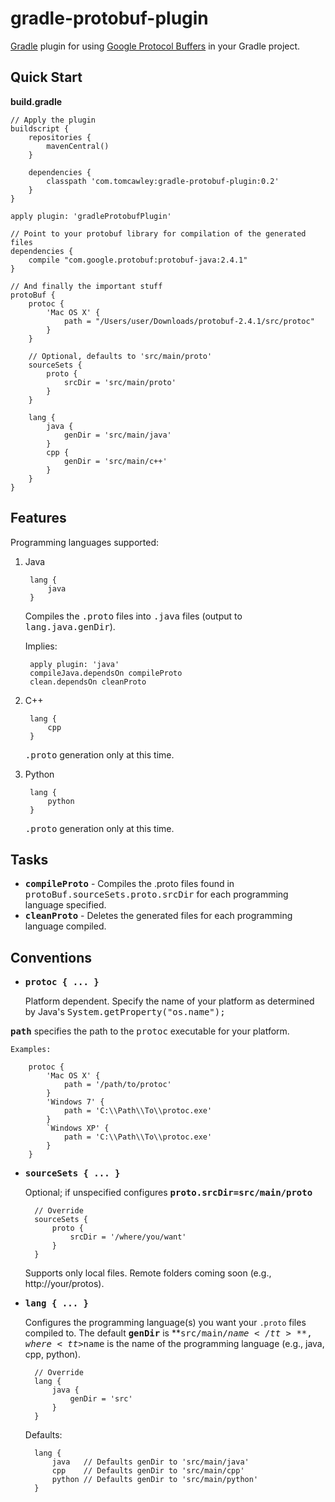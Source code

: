 gradle-protobuf-plugin
======================

[Gradle](http://gradle.org) plugin for using [Google Protocol Buffers](https://developers.google.com/protocol-buffers/) in your Gradle project.

Quick Start
-----
**build.gradle**

    // Apply the plugin
    buildscript {
        repositories {
            mavenCentral()
        }
        
        dependencies {
            classpath 'com.tomcawley:gradle-protobuf-plugin:0.2'
        }
    }
    
    apply plugin: 'gradleProtobufPlugin'
    
    // Point to your protobuf library for compilation of the generated files
    dependencies {
        compile "com.google.protobuf:protobuf-java:2.4.1"
    }
    
    // And finally the important stuff
    protoBuf {
        protoc {
            'Mac OS X' {
                path = "/Users/user/Downloads/protobuf-2.4.1/src/protoc"
            }
        }
        
        // Optional, defaults to 'src/main/proto'
        sourceSets {
            proto {
                srcDir = 'src/main/proto'
            }
        }
    
        lang {
            java {
                genDir = 'src/main/java'
            }
            cpp {
                genDir = 'src/main/c++'
            }
        }
    }
    

Features
-----
Programming languages supported:

1. Java

        lang {
            java
        }
    
    Compiles the <tt>.proto</tt> files into <tt>.java</tt> files (output to <tt>lang.java.genDir</tt>).
    
    Implies:
    
        apply plugin: 'java'
        compileJava.dependsOn compileProto
        clean.dependsOn cleanProto
    
2. C++

        lang {
            cpp
        }

    <tt>.proto</tt> generation only at this time.
    
3. Python

        lang {
            python
        }

    <tt>.proto</tt> generation only at this time.
    
Tasks
-----

* **<tt>compileProto</tt>** - Compiles the .proto files found in <tt>protoBuf.sourceSets.proto.srcDir</tt> for each programming language specified.
* **<tt>cleanProto</tt>** - Deletes the generated files for each programming language compiled.

Conventions
-----
* **<tt>protoc { ... }</tt>**

    Platform dependent.  Specify the name of your platform as determined by
 Java's <tt>System.getProperty("os.name");</tt>
 
 **<tt>path</tt>** specifies the path to the <tt>protoc</tt> executable for your platform.
    
    Examples:
    
        protoc {
            'Mac OS X' {
                path = '/path/to/protoc'
            }
            'Windows 7' {
                path = 'C:\\Path\\To\\protoc.exe'
            }
            `Windows XP' {
                path = 'C:\\Path\\To\\protoc.exe'
            }
        }
        
* **<tt>sourceSets { ... }</tt>**
    
    Optional; if unspecified configures **<tt>proto.srcDir=src/main/proto</tt>**

        // Override
        sourceSets {
            proto {
                srcDir = '/where/you/want'
            }
        }
  
  Supports only local files.  Remote folders coming soon (e.g., http://your/protos).
* **<tt>lang { ... }</tt>**

    Configures the programming language(s) you want your `.proto` files compiled to.
 The default **<tt>genDir</tt>** is **<tt>src/main/$name</tt>**, where <tt>$name</tt> is the name of the programming language
 (e.g., java, cpp, python).
 
        // Override
        lang {
            java {
                genDir = 'src'
            }
        }

    Defaults:
    
        lang {
            java   // Defaults genDir to 'src/main/java'
            cpp    // Defaults genDir to 'src/main/cpp'
            python // Defaults genDir to 'src/main/python'
        }
